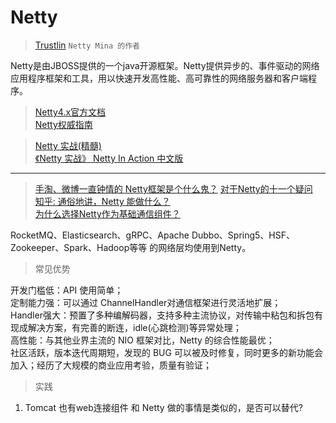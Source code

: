 # Netty
> [Trustlin](https://github.com/trustin) `Netty Mina 的作者`  

Netty是由JBOSS提供的一个java开源框架。Netty提供异步的、事件驱动的网络应用程序框架和工具，用以快速开发高性能、高可靠性的网络服务器和客户端程序。

> [Netty4.x官方文档](http://netty.io/wiki/user-guide-for-4.x.html)  
> [Netty权威指南](https://javablog.net/book/3/netty-authoritative-guide.html)  

> [Netty 实战(精髓)](https://klose911.github.io/html/netty/netty.html)  
> [《Netty 实战》 Netty In Action 中文版](https://github.com/ReactivePlatform/netty-in-action-cn)

************************

> [手淘、微博一直钟情的 Netty框架是个什么鬼？](https://yq.aliyun.com/roundtable/53346)
> [对于Netty的十一个疑问  ](https://news.cnblogs.com/n/205413/)  
> [知乎: 通俗地讲，Netty 能做什么？](https://www.zhihu.com/question/24322387)  
> [为什么选择Netty作为基础通信组件？ ](https://my.oschina.net/zhaky/blog/760469)

RocketMQ、Elasticsearch、gRPC、Apache Dubbo、Spring5、HSF、 Zookeeper、Spark、Hadoop等等 的网络层均使用到Netty。

> 常见优势

开发门槛低：API 使用简单；  
定制能力强：可以通过 ChannelHandler对通信框架进行灵活地扩展；  
Handler强大：预置了多种编解码器，支持多种主流协议，对传输中粘包和拆包有现成解决方案，有完善的断连，idle(心跳检测)等异常处理；  
高性能：与其他业界主流的 NIO 框架对比，Netty  的综合性能最优；  
社区活跃，版本迭代周期短，发现的 BUG 可以被及时修复，同时更多的新功能会加入；经历了大规模的商业应用考验，质量有验证；  

> 实践

1. Tomcat 也有web连接组件 和 Netty 做的事情是类似的，是否可以替代?
